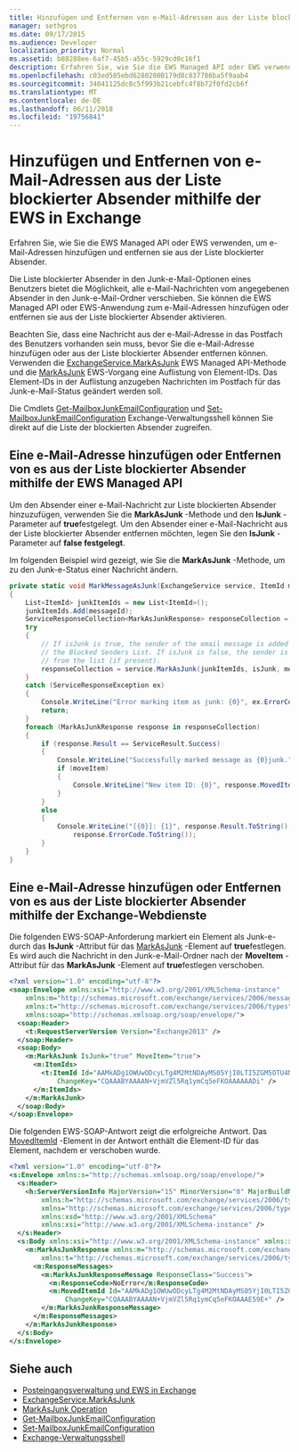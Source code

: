 ```yaml
---
title: Hinzufügen und Entfernen von e-Mail-Adressen aus der Liste blockierter Absender mithilfe der EWS in Exchange
manager: sethgros
ms.date: 09/17/2015
ms.audience: Developer
localization_priority: Normal
ms.assetid: b88288ee-6af7-45b5-a55c-5929cd0c16f1
description: Erfahren Sie, wie Sie die EWS Managed API oder EWS verwenden, um e-Mail-Adressen hinzufügen und entfernen sie aus der Liste blockierter Absender.
ms.openlocfilehash: c03ed585ebd62802000179d8c837786ba5f9aab4
ms.sourcegitcommit: 34041125dc8c5f993b21cebfc4f8b72f0fd2cb6f
ms.translationtype: MT
ms.contentlocale: de-DE
ms.lasthandoff: 06/11/2018
ms.locfileid: "19756841"
---
```

# <a name="add-and-remove-email-addresses-from-the-blocked-senders-list-by-using-ews-in-exchange"></a>Hinzufügen und Entfernen von e-Mail-Adressen aus der Liste blockierter Absender mithilfe der EWS in Exchange

Erfahren Sie, wie Sie die EWS Managed API oder EWS verwenden, um e-Mail-Adressen hinzufügen und entfernen sie aus der Liste blockierter Absender.
  
Die Liste blockierter Absender in den Junk-e-Mail-Optionen eines Benutzers bietet die Möglichkeit, alle e-Mail-Nachrichten vom angegebenen Absender in den Junk-e-Mail-Ordner verschieben. Sie können die EWS Managed API oder EWS-Anwendung zum e-Mail-Adressen hinzufügen oder entfernen sie aus der Liste blockierter Absender aktivieren.
  
Beachten Sie, dass eine Nachricht aus der e-Mail-Adresse in das Postfach des Benutzers vorhanden sein muss, bevor Sie die e-Mail-Adresse hinzufügen oder aus der Liste blockierter Absender entfernen können. Verwenden die [ExchangeService.MarkAsJunk](http://msdn.microsoft.com/en-us/library/microsoft.exchange.webservices.data.exchangeservice.markasjunk%28v=exchg.80%29.aspx) EWS Managed API-Methode und die [MarkAsJunk](http://msdn.microsoft.com/library/1f71f04d-56a9-4fee-a4e7-d1034438329e%28Office.15%29.aspx) EWS-Vorgang eine Auflistung von Element-IDs. Das Element-IDs in der Auflistung anzugeben Nachrichten im Postfach für das Junk-e-Mail-Status geändert werden soll. 
  
Die Cmdlets [Get-MailboxJunkEmailConfiguration](http://technet.microsoft.com/en-us/library/dd979784%28v=exchg.150%29.aspx) und [Set-MailboxJunkEmailConfiguration](http://technet.microsoft.com/en-us/library/dd979780%28v=exchg.150%29.aspx) Exchange-Verwaltungsshell können Sie direkt auf die Liste der blockierten Absender zugreifen. 
  
## <a name="add-an-email-address-to-or-remove-it-from-the-blocked-senders-list-by-using-the-ews-managed-api"></a>Eine e-Mail-Adresse hinzufügen oder Entfernen von es aus der Liste blockierter Absender mithilfe der EWS Managed API
<a name="bk_AddRemoveEWSMA"> </a>

Um den Absender einer e-Mail-Nachricht zur Liste blockierten Absender hinzuzufügen, verwenden Sie die **MarkAsJunk** -Methode und den **IsJunk** -Parameter auf **true**festgelegt. Um den Absender einer e-Mail-Nachricht aus der Liste blockierter Absender entfernen möchten, legen Sie den **IsJunk** -Parameter auf **false festgelegt**.
  
Im folgenden Beispiel wird gezeigt, wie Sie die **MarkAsJunk** -Methode, um zu den Junk-e-Status einer Nachricht ändern. 
  
```cs
private static void MarkMessageAsJunk(ExchangeService service, ItemId messageId, bool isJunk, bool moveItem)
{
    List<ItemId> junkItemIds = new List<ItemId>();
    junkItemIds.Add(messageId);
    ServiceResponseCollection<MarkAsJunkResponse> responseCollection = null;
    try
    {
        // If isJunk is true, the sender of the email message is added to 
        // the Blocked Senders List. If isJunk is false, the sender is removed
        // from the list (if present).
        responseCollection = service.MarkAsJunk(junkItemIds, isJunk, moveItem);
    }
    catch (ServiceResponseException ex)
    {
        Console.WriteLine("Error marking item as junk: {0}", ex.ErrorCode);
        return;
    }
    foreach (MarkAsJunkResponse response in responseCollection)
    {
        if (response.Result == ServiceResult.Success)
        {
            Console.WriteLine("Successfully marked message as {0}junk.", isJunk ? "": "NOT ");
            if (moveItem)
            {
                Console.WriteLine("New item ID: {0}", response.MovedItemId.ToString());
            }
        }
        else
        {
            Console.WriteLine("[{0}]: {1}", response.Result.ToString(),
                response.ErrorCode.ToString());
        }
    }
}
```

## <a name="add-an-email-address-to-or-remove-it-from-the-blocked-senders-list-by-using-ews"></a>Eine e-Mail-Adresse hinzufügen oder Entfernen von es aus der Liste blockierter Absender mithilfe der Exchange-Webdienste
<a name="bk_AddRemoveEWS"> </a>

Die folgenden EWS-SOAP-Anforderung markiert ein Element als Junk-e-durch das **IsJunk** -Attribut für das [MarkAsJunk](http://msdn.microsoft.com/library/f06bafc6-7ee3-4b2b-9fd1-7c51328f4729%28Office.15%29.aspx) -Element auf **true**festlegen. Es wird auch die Nachricht in den Junk-e-Mail-Ordner nach der **MoveItem** -Attribut für das **MarkAsJunk** -Element auf **true**festlegen verschoben.
  
```XML
<?xml version="1.0" encoding="utf-8"?>
<soap:Envelope xmlns:xsi="http://www.w3.org/2001/XMLSchema-instance" 
    xmlns:m="http://schemas.microsoft.com/exchange/services/2006/messages" 
    xmlns:t="http://schemas.microsoft.com/exchange/services/2006/types" 
    xmlns:soap="http://schemas.xmlsoap.org/soap/envelope/">
  <soap:Header>
    <t:RequestServerVersion Version="Exchange2013" />
  </soap:Header>
  <soap:Body>
    <m:MarkAsJunk IsJunk="true" MoveItem="true">
      <m:ItemIds>
        <t:ItemId Id="AAMkADg1OWUwODcyLTg4M2MtNDAyMS05YjI0LTI5ZGM5OTU4Njk3YwBGAAAAAADPriAxh444TpHj2GoQxWQNBwAN+VjmVZl5Rq1ymCq5eFKOAAAAAAENAAAN+VjmVZl5Rq1ymCq5eFKOAAAAAAEuAAA=" 
            ChangeKey="CQAAABYAAAAN+VjmVZl5Rq1ymCq5eFKOAAAAAADi" />
      </m:ItemIds>
    </m:MarkAsJunk>
  </soap:Body>
</soap:Envelope>
```

Die folgenden EWS-SOAP-Antwort zeigt die erfolgreiche Antwort. Das [MovedItemId](http://msdn.microsoft.com/library/7d5425ab-1e75-43d1-b801-802ff5139df6%28Office.15%29.aspx) -Element in der Antwort enthält die Element-ID für das Element, nachdem er verschoben wurde. 
  
```XML
<?xml version="1.0" encoding="utf-8"?>
<s:Envelope xmlns:s="http://schemas.xmlsoap.org/soap/envelope/">
  <s:Header>
    <h:ServerVersionInfo MajorVersion="15" MinorVersion="0" MajorBuildNumber="712" MinorBuildNumber="22" Version="V2_3" 
        xmlns:h="http://schemas.microsoft.com/exchange/services/2006/types" 
        xmlns="http://schemas.microsoft.com/exchange/services/2006/types" 
        xmlns:xsd="http://www.w3.org/2001/XMLSchema" 
        xmlns:xsi="http://www.w3.org/2001/XMLSchema-instance" />
  </s:Header>
  <s:Body xmlns:xsi="http://www.w3.org/2001/XMLSchema-instance" xmlns:xsd="http://www.w3.org/2001/XMLSchema">
    <m:MarkAsJunkResponse xmlns:m="http://schemas.microsoft.com/exchange/services/2006/messages" 
        xmlns:t="http://schemas.microsoft.com/exchange/services/2006/types">
      <m:ResponseMessages>
        <m:MarkAsJunkResponseMessage ResponseClass="Success">
          <m:ResponseCode>NoError</m:ResponseCode>
          <m:MovedItemId Id="AAMkADg1OWUwODcyLTg4M2MtNDAyMS05YjI0LTI5ZGM5OTU4Njk3YwBGAAAAAADPriAxh444TpHj2GoQxWQNBwAN+VjmVZl5Rq1ymCq5eFKOAAAAAAEbAAAN+VjmVZl5Rq1ymCq5eFKOAAAE59DIAAA="
              ChangeKey="CQAAABYAAAAN+VjmVZl5Rq1ymCq5eFKOAAAE59E+" />
        </m:MarkAsJunkResponseMessage>
      </m:ResponseMessages>
    </m:MarkAsJunkResponse>
  </s:Body>
</s:Envelope>
```

## <a name="see-also"></a>Siehe auch

- [Posteingangsverwaltung und EWS in Exchange](inbox-management-and-ews-in-exchange.md)   
- [ExchangeService.MarkAsJunk](http://msdn.microsoft.com/en-us/library/microsoft.exchange.webservices.data.exchangeservice.markasjunk%28v=exchg.80%29.aspx)   
- [MarkAsJunk Operation](http://msdn.microsoft.com/library/1f71f04d-56a9-4fee-a4e7-d1034438329e%28Office.15%29.aspx)   
- [Get-MailboxJunkEmailConfiguration](http://technet.microsoft.com/en-us/library/dd979784%28v=exchg.150%29.aspx)   
- [Set-MailboxJunkEmailConfiguration](http://technet.microsoft.com/en-us/library/dd979780%28v=exchg.150%29.aspx) 
- [Exchange-Verwaltungsshell](../management/exchange-management-shell.md)
    

